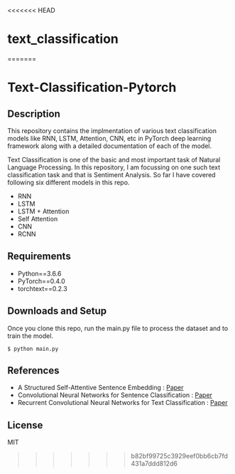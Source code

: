 <<<<<<< HEAD
# text_classification
=======
# Text-Classification-Pytorch
## Description
This repository contains the implmentation of various text classification models like RNN, LSTM, Attention, CNN, etc in PyTorch deep learning framework along with a detailed documentation of each of the model.

Text Classification is one of the basic and most important task of Natural Language Processing. In this repository, I am focussing on one such text classification task and that is Sentiment Analysis. So far I have covered following six different models in this repo.

  * RNN
  * LSTM
  * LSTM + Attention
  * Self Attention
  * CNN
  * RCNN

## Requirements
  * Python==3.6.6
  * PyTorch==0.4.0
  * torchtext==0.2.3

## Downloads and Setup
Once you clone this repo, run the main.py file to process the dataset and to train the model.
```shell
$ python main.py
```

## References
  * A Structured Self-Attentive Sentence Embedding : [Paper][1]
  * Convolutional Neural Networks for Sentence Classification : [Paper][2]
  * Recurrent Convolutional Neural Networks for Text Classification : [Paper][3]

[1]:https://arxiv.org/pdf/1703.03130.pdf
[2]:https://arxiv.org/pdf/1408.5882.pdf
[3]:https://www.google.com/url?sa=t&rct=j&q=&esrc=s&source=web&cd=1&ved=0ahUKEwiRxa37_PbbAhWOfSsKHW9bAtIQFggrMAA&url=https%3A%2F%2Fwww.aaai.org%2Focs%2Findex.php%2FAAAI%2FAAAI15%2Fpaper%2Fdownload%2F9745%2F9552&usg=AOvVaw37k05lV8569fo_aCghlO9i

## License
MIT
>>>>>>> b82bf99725c3929eef0bb6cb7fd431a7ddd812d6
